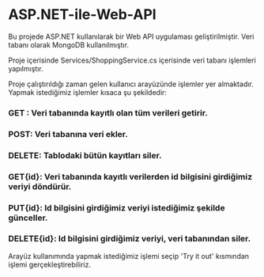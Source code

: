 # ASP.NET-ile-Web-API

Bu projede ASP.NET kullanılarak bir Web API uygulaması geliştirilmiştir. Veri tabanı olarak MongoDB kullanılmıştır.

Proje içerisinde Services/ShoppingService.cs içerisinde veri tabanı işlemleri yapılmıştır.

Proje çalıştırıldığı zaman gelen kullanıcı arayüzünde işlemler yer almaktadır. Yapmak istediğimiz işlemler kısaca şu şekildedir:
### GET : Veri tabanında kayıtlı olan tüm verileri getirir.
### POST: Veri tabanına veri ekler.
### DELETE: Tablodaki bütün kayıtları siler.
### GET{id}: Veri tabanında kayıtlı verilerden id bilgisini girdiğimiz veriyi döndürür.
### PUT{id}: Id bilgisini girdiğimiz veriyi istediğimiz şekilde günceller.
### DELETE{id}: Id bilgisini girdiğimiz veriyi, veri tabanından siler.

Arayüz kullanımında yapmak istediğimiz işlemi seçip 'Try it out' kısmından işlemi gerçekleştirebiliriz.
